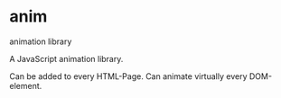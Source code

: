 anim
====

animation library

A JavaScript animation library.

Can be added to every HTML-Page.
Can animate virtually every DOM-element.
